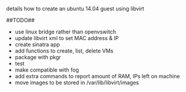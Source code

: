details how to create an ubuntu 14.04 guest using libvirt


##TODO##
- use linux bridge rather than openvswitch
- update libvirt xml to set MAC address & IP
- create sinatra app
- add functions to create, list, delete VMs
- package with pkgr
- test
- make compatible with fog
- add extra commands to report amount of RAM, IPs left on machine
- move images to be stored in /var/lib/libvirt/images

